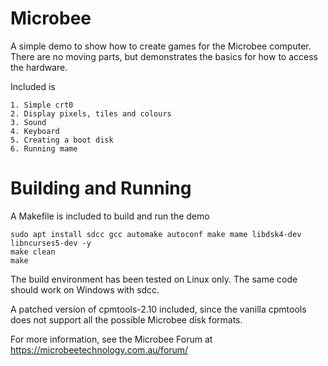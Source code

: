 # Microbee
A simple demo to show how to create games for the Microbee computer. There are no moving parts, but demonstrates the basics for how to access the hardware.

Included is

    1. Simple crt0
    2. Display pixels, tiles and colours
    3. Sound
    4. Keyboard
    5. Creating a boot disk
    6. Running mame

# Building and Running
A Makefile is included to build and run the demo

    sudo apt install sdcc gcc automake autoconf make mame libdsk4-dev libncurses5-dev -y
    make clean
    make

The build environment has been tested on Linux only. The same code should work on Windows with sdcc.

A patched version of cpmtools-2.10 included, since the vanilla cpmtools does not support all the possible Microbee disk formats.

For more information, see the Microbee Forum at https://microbeetechnology.com.au/forum/

